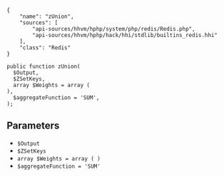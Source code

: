 ``` yamlmeta
{
    "name": "zUnion",
    "sources": [
        "api-sources/hhvm/hphp/system/php/redis/Redis.php",
        "api-sources/hhvm/hphp/hack/hhi/stdlib/builtins_redis.hhi"
    ],
    "class": "Redis"
}
```




``` Hack
public function zUnion(
  $Output,
  $ZSetKeys,
  array $Weights = array (
),
  $aggregateFunction = 'SUM',
);
```




## Parameters




+ ` $Output `
+ ` $ZSetKeys `
+ ` array $Weights = array ( ) `
+ ` $aggregateFunction = 'SUM' `
<!-- HHAPIDOC -->
